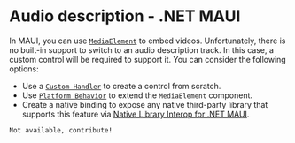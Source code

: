 # Audio description - .NET MAUI

In MAUI, you can use [`MediaElement`](https://learn.microsoft.com/en-us/dotnet/communitytoolkit/maui/views/mediaelement) to embed videos. Unfortunately, there is no built-in support to switch to an audio description track. In this case, a custom control will be required to support it. You can consider the following options:

- Use a [`Custom Handler`](https://learn.microsoft.com/en-us/dotnet/maui/user-interface/handlers/create) to create a control from scratch.
- Use [`Platform Behavior`](https://learn.microsoft.com/en-us/dotnet/maui/fundamentals/behaviors#platform-behaviors) to extend the `MediaElement` component.
- Create a native binding to expose any native third-party library that supports this feature via [Native Library Interop for .NET MAUI](https://github.com/CommunityToolkit/Maui.NativeLibraryInterop?tab=readme-ov-file).

```xml
Not available, contribute!
```
